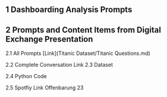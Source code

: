 ## 1 Dashboarding Analysis Prompts ##
## 2 Prompts and Content Items from Digital Exchange Presentation ##
2.1 All Prompts
[Link](Titanic Dataset/Titanic Questions.md) 

2.2 Complete Conversation
Link
2.3 Dataset

2.4 Python Code

2.5 Spotfiy Link Offenbarung 23

